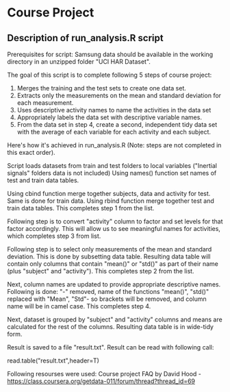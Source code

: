 # Course Project
## Description of run_analysis.R script
Prerequisites for script:
Samsung data should be available in the working directory in an unzipped folder "UCI HAR Dataset".

The goal of this script is to complete following 5 steps of course project:
 1. Merges the training and the test sets to create one data set.
 2. Extracts only the measurements on the mean and standard deviation for each measurement. 
 3. Uses descriptive activity names to name the activities in the data set
 4. Appropriately labels the data set with descriptive variable names. 
 5. From the data set in step 4, create a second, independent tidy data set with the average of each variable for each activity and each subject.
 
 
 Here's how it's achieved in run_analysis.R (Note: steps are not completed in this exact order).
 
 Script loads datasets from train and test folders to local variables ("Inertial signals" folders data is not included)
 Using names() function set names of test and train data tables.
 
 Using cbind function merge together subjects, data and activity for test. Same is done for train data.
 Using rbind function merge together test and train data tables. This completes step 1 from the list.
 
 Following step is to convert "activity" column to factor and set levels for that factor accordingly.
 This will allow us to see meaningful names for activities, which completes step 3 from list.
 
 Following step is to select only measurements of the mean and standard deviation.
 This is done by subsetting data table.
 Resulting data table will contain only columns that contain "mean()" or "std()" as part of their name (plus "subject" and "activity").
 This completes step 2 from the list.
 
 Next, column names are updated to provide appropriate descriptive names.
 Following is done: "-" removed, name of the functions "mean()", "std()" replaced with "Mean", "Std"- so brackets will be removed, and column name will be in camel case.
 This completes step 4.
 
 Next, dataset is grouped by "subject" and "activity" columns and means are calculated for the rest of the columns.
 Resulting data table is in wide-tidy form.
 
 Result is saved to a file "result.txt".
 Result can be read with following call:
 
 read.table("result.txt",header=T)
 

Following resourses were used: 
Course project FAQ by David Hood - https://class.coursera.org/getdata-011/forum/thread?thread_id=69

